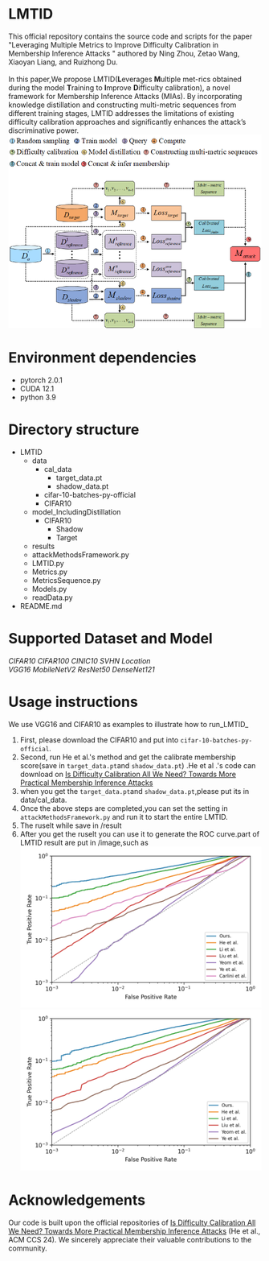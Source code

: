 # LMTID
This official repository contains the source code and scripts for the paper "Leveraging Multiple Metrics to Improve Difficulty Calibration in Membership Inference Attacks " authored by Ning Zhou, Zetao Wang, Xiaoyan Liang, and Ruizhong Du.<br/><br/>
In this paper,We propose  LMTID(**L**everages **M**ultiple met-rics obtained during the model **T**raining to **I**mprove **D**ifficulty calibration), a novel framework for Membership Inference Attacks (MIAs). By incorporating knowledge distillation and constructing multi-metric sequences from different training stages, LMTID addresses the limitations of existing difficulty calibration approaches and significantly enhances the attack’s discriminative power.
![pipline](./image/pipline.png)
# Environment dependencies
- pytorch 2.0.1
- CUDA 12.1
- python 3.9
# Directory structure
+ LMTID
  + data
    + cal_data
      - target_data.pt
      - shadow_data.pt
    + cifar-10-batches-py-official
    + CIFAR10
  + model_IncludingDistillation
    + CIFAR10
      - Shadow
      - Target
  + results 
  + attackMethodsFramework.py
  + LMTID.py
  + Metrics.py
  + MetricsSequence.py
  + Models.py
  + readData.py
+ README.md
# Supported Dataset and Model
_CIFAR10 CIFAR100 CINIC10 SVHN Location<br/>VGG16 MobileNetV2 ResNet50 DenseNet121_
# Usage instructions
We use VGG16 and CIFAR10 as examples to illustrate how to run_LMTID_<br/>
1. First, please download the CIFAR10 and put into `cifar-10-batches-py-official`.
2. Second, run He et al.'s method and get the calibrate membership score(save in `target_data.pt`and `shadow_data.pt`) .He et al .'s code can download on [Is Difficulty Calibration All We Need? Towards More Practical Membership Inference Attacks](https://github.com/T0hsakar1n/RAPID)
3. when you get the `target_data.pt`and `shadow_data.pt`,please put its in data/cal_data.
4. Once the above steps are completed,you can set the setting in `attackMethodsFramework.py` and run it to start the entire LMTID.
5. The ruselt while save in /result
6. After you get the ruselt you can use it to generate the ROC curve.part of LMTID result are put in /image,such as ![vgg16_cifar10](./image/vgg16_cifar10.png)![MobileNetV2_cifar10](./image/MobileNetV2_cifar10.png)
# Acknowledgements
Our code is built upon the official repositories of [Is Difficulty Calibration All We Need? Towards More Practical
 Membership Inference Attacks](https://github.com/T0hsakar1n/RAPID) (He et al., ACM CCS 24). We sincerely appreciate their valuable contributions to the community.
